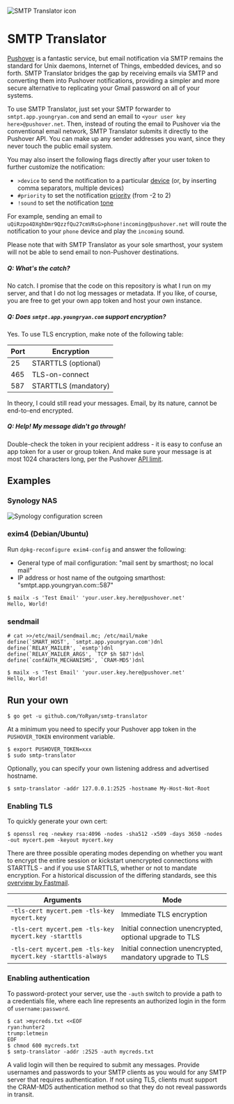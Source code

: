 ![SMTP Translator icon](https://raw.githubusercontent.com/wiki/YoRyan/smtp-translator/header_icon.png)

# SMTP Translator

[Pushover](https://pushover.net) is a fantastic service, but email notification via SMTP remains the standard for Unix daemons, Internet of Things, embedded devices, and so forth. SMTP Translator bridges the gap by receiving emails via SMTP and converting them into Pushover notifications, providing a simpler and more secure alternative to replicating your Gmail password on all of your systems.

To use SMTP Translator, just set your SMTP forwarder to `smtpt.app.youngryan.com` and send an email to `<your user key here>@pushover.net`. Then, instead of routing the email to Pushover via the conventional email network, SMTP Translator submits it directly to the Pushover API. You can make up any sender addresses you want, since they never touch the public email system.

You may also insert the following flags directly after your user token to further customize the notification:

* `>device` to send the notification to a particular [device](https://pushover.net/api#identifiers) (or, by inserting comma separators, multiple devices)
* `#priority` to set the notification [priority](https://pushover.net/api#priority) (from -2 to 2)
* `!sound` to set the notification [tone](https://pushover.net/api#sounds)

For example, sending an email to `uQiRzpo4DXghDmr9QzzfQu27cmVRsG>phone!incoming@pushover.net` will route the notification to your `phone` device and play the `incoming` sound.

Please note that with SMTP Translator as your sole smarthost, your system will not be able to send email to non-Pushover destinations.

##### Q: What's the catch?

No catch. I promise that the code on this repository is what I run on my server, and that I do not log messages or metadata. If you like, of course, you are free to get your own app token and host your own instance.

##### Q: Does `smtpt.app.youngryan.com` support encryption?

Yes. To use TLS encryption, make note of the following table:

| Port | Encryption |
| --- | --- |
| 25 | STARTTLS (optional) |
| 465 | TLS-on-connect |
| 587 | STARTTLS (mandatory) |

In theory, I could still read your messages. Email, by its nature, cannot be end-to-end encrypted.

##### Q: Help! My message didn't go through!

Double-check the token in your recipient address - it is easy to confuse an app token for a user or group token. And make sure your message is at most 1024 characters long, per the Pushover [API limit](https://pushover.net/api#limits).

## Examples

### Synology NAS

![Synology configuration screen](https://raw.githubusercontent.com/wiki/YoRyan/smtp-translator/synology_config.jpg)

### exim4 (Debian/Ubuntu)

Run `dpkg-reconfigure exim4-config` and answer the following:

- General type of mail configuration: "mail sent by smarthost; no local mail"
- IP address or host name of the outgoing smarthost: "smtpt.app.youngryan.com::587"

```
$ mailx -s 'Test Email' 'your.user.key.here@pushover.net'
Hello, World!
```

### sendmail

```
# cat >>/etc/mail/sendmail.mc; /etc/mail/make
define(`SMART_HOST', `smtpt.app.youngryan.com')dnl
define(`RELAY_MAILER', `esmtp')dnl
define(`RELAY_MAILER_ARGS', `TCP $h 587')dnl
define(`confAUTH_MECHANISMS', `CRAM-MD5')dnl
```

```
$ mailx -s 'Test Email' 'your.user.key.here@pushover.net'
Hello, World!
```

## Run your own

```
$ go get -u github.com/YoRyan/smtp-translator
```

At a minimum you need to specify your Pushover app token in the `PUSHOVER_TOKEN` environment variable.

```
$ export PUSHOVER_TOKEN=xxx
$ sudo smtp-translator
```

Optionally, you can specify your own listening address and advertised hostname.

```
$ smtp-translator -addr 127.0.0.1:2525 -hostname My-Host-Not-Root
```

### Enabling TLS

To quickly generate your own cert:

```
$ openssl req -newkey rsa:4096 -nodes -sha512 -x509 -days 3650 -nodes -out mycert.pem -keyout mycert.key
```

There are three possible operating modes depending on whether you want to encrypt the entire session or kickstart unencrypted connections with STARTTLS - and if you use STARTTLS, whether or not to mandate encryption. For a historical discussion of the differing standards, see this [overview by Fastmail](https://www.fastmail.com/help/technical/ssltlsstarttls.html).

| Arguments | Mode |
| --- | --- |
| `-tls-cert mycert.pem -tls-key mycert.key` | Immediate TLS encryption |
| `-tls-cert mycert.pem -tls-key mycert.key -starttls` | Initial connection unencrypted, optional upgrade to TLS |
| `-tls-cert mycert.pem -tls-key mycert.key -starttls-always` | Initial connection unencrypted, mandatory upgrade to TLS |

### Enabling authentication

To password-protect your server, use the `-auth` switch to provide a path to a credentials file, where each line represents an authorized login in the form of `username:password`.

```
$ cat >mycreds.txt <<EOF
ryan:hunter2
trump:letmein
EOF
$ chmod 600 mycreds.txt
$ smtp-translator -addr :2525 -auth mycreds.txt
```

A valid login will then be required to submit any messages. Provide usernames and passwords to your SMTP clients as you would for any SMTP server that requires authentication. If not using TLS, clients must support the CRAM-MD5 authentication method so that they do not reveal passwords in transit.
